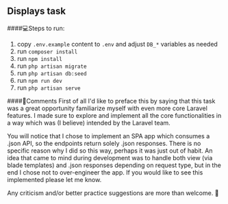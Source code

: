 ## Displays task
####💻Steps to run:
1. copy `.env.example` content to `.env` and adjust `DB_*` variables as needed
2. run `composer install`
3. run `npm install`
4. run `php artisan migrate`
5. run `php artisan db:seed`
6. run `npm run dev`
7. run `php artisan serve`

####📑Comments
First of all I'd like to preface this by saying that this task was a great opportunity familiarize myself with even more
core Laravel features.
I made sure to explore and implement all the core functionalities in a way which
was (I believe) intended by the Laravel team.  

You will notice that I chose to implement an SPA app which consumes a .json API, so the endpoints return solely
.json responses. There is no specific reason why I did so this way, perhaps it was just out of habit. An idea that came
to mind during development was to handle both view (via blade templates) and .json responses depending on request type, 
but in the end I chose not to over-engineer the app. If you would like to see this implemented please let me know.

Any criticism and/or better practice suggestions are more than welcome. 🙂
